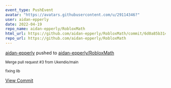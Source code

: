 ```yaml
---
event_type: PushEvent
avatar: "https://avatars.githubusercontent.com/u/29114346?"
user: aidan-epperly
date: 2022-04-19
repo_name: aidan-epperly/RobloxMath
html_url: https://github.com/aidan-epperly/RobloxMath/commit/6d0a85b314117cb17d3759c7153d0593374d9a3f
repo_url: https://github.com/aidan-epperly/RobloxMath
---
```


<a href='https://github.com/aidan-epperly' target='_blank'>aidan-epperly</a> pushed to <a href='https://github.com/aidan-epperly/RobloxMath' target='_blank'>aidan-epperly/RobloxMath</a>

<small>Merge pull request #3 from Ukendio/main

fixing lib</small>

<a href='https://github.com/aidan-epperly/RobloxMath/commit/6d0a85b314117cb17d3759c7153d0593374d9a3f' target='_blank'>View Commit</a>